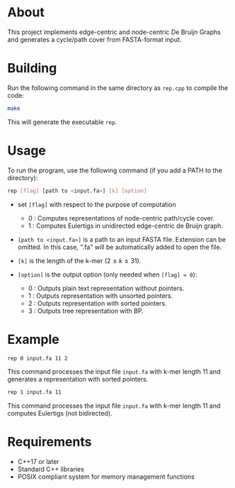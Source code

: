 # About
This project implements edge-centric and node-centric De Bruijn Graphs and generates a cycle/path cover from FASTA-format input.

# Building
Run the following command in the same directory as `rep.cpp` to compile the code:

```bash
make
```

This will generate the executable `rep`.

# Usage
To run the program, use the following command (if you add a PATH to the directory):

```bash
rep [flag] [path to <input.fa>] [k] [option]
```

- set `[flag]` with respect to the purpose of computation
    - 0 : Computes representations of node-centric path/cycle cover.
    - 1 : Computes Eulertigs in unidirected edge-centric de Bruijn graph.

- `[path to <input.fa>]` is a path to an input FASTA file. Extension can be omitted. In this case, ".fa" will be automatically added to open the file.

- `[k]` is the length of the k-mer $(2\leq k\leq 31)$.

- `[option]` is the output option (only needed when `[flag] = 0`):
    - 0 : Outputs plain text representation without pointers.
    - 1 : Outputs representation with unsorted pointers.
    - 2 : Outputs representation with sorted pointers.
    - 3 : Outputs tree representation with BP.

# Example
```bash
rep 0 input.fa 11 2
```
This command processes the input file `input.fa` with k-mer length 11 and generates a representation with sorted pointers.

```bash
rep 1 input.fa 11
```
This command processes the input file `input.fa` with k-mer length 11 and computes Eulertigs (not bidirected).

# Requirements
- C++17 or later
- Standard C++ libraries
- POSIX compliant system for memory management functions